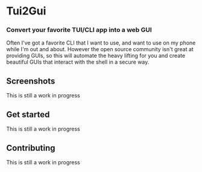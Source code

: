 # Tui2Gui

### Convert your favorite TUI/CLI app into a web GUI

Often I've got a favorite CLI that I want to use, and want to use on my phone
while I'm out and about. However the open source community isn't great at
providing GUIs, so this will automate the heavy lifting for you and create
beautiful GUIs that interact with the shell in a secure way.

## Screenshots

This is still a work in progress

## Get started

This is still a work in progress

## Contributing

This is still a work in progress



